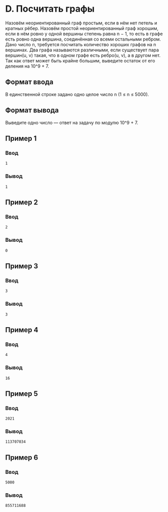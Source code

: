# D. Посчитать графы
Назовём неориентированный граф простым, если в нём нет петель и кратных рёбер. Назовём простой неориентированный граф хорошим, если в нём ровно
у одной вершины степень равна n − 1, то есть в графе есть ровно одна вершина, соединённая со всеми остальными ребром.
Дано число n, требуется посчитать количество хороших графов на n вершинах. Два графа называются различными,
если существует пара вершин(u, v) такая, что в одном графе есть ребро(u, v), а в другом нет.
Так как ответ может быть крайне большим, выведите остаток от его деления на 10^9 + 7.

## Формат ввода
В единственной строке задано одно целое число n (1 ≤ n ≤ 5000).

## Формат вывода
Выведите одно число — ответ на задачу по модулю 10^9 + 7.

## Пример 1
### Ввод
```
1

```

### Вывод
```
1

```

## Пример 2
### Ввод
```
2

```

### Вывод
```
0

```

## Пример 3
### Ввод
```
3

```

### Вывод
```
3

```

## Пример 4
### Ввод
```
4

```

### Вывод
```
16

```

## Пример 5
### Ввод
```
2021

```

### Вывод
```
113707034

```

## Пример 6
### Ввод
```
5000

```

### Вывод
```
855711688

```